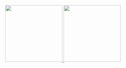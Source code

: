 
<div align="center">
  <a href="https://github.com/Hluch">
  <img height="180em" src="https://github-readme-stats.vercel.app/api?username=Hlucht&show_icons=true&theme=dark&include_all_commits=true&count_private=true"/>
  <img height="180em" src="https://github-readme-stats.vercel.app/api/top-langs/?username=Hlucht&layout=compact&langs_count=7&theme=dark"/>
</div>



<!--
### Hi there 👋


**Hlucht/Hlucht** is a ✨ _special_ ✨ repository because its `README.md` (this file) appears on your GitHub profile.

Here are some ideas to get you started:

- 🔭 I’m currently working on ...
- 🌱 I’m currently learning ...
- 👯 I’m looking to collaborate on ...
- 🤔 I’m looking for help with ...
- 💬 Ask me about ...
- 📫 How to reach me: ...
- 😄 Pronouns: ...
- ⚡ Fun fact: ...
-->
